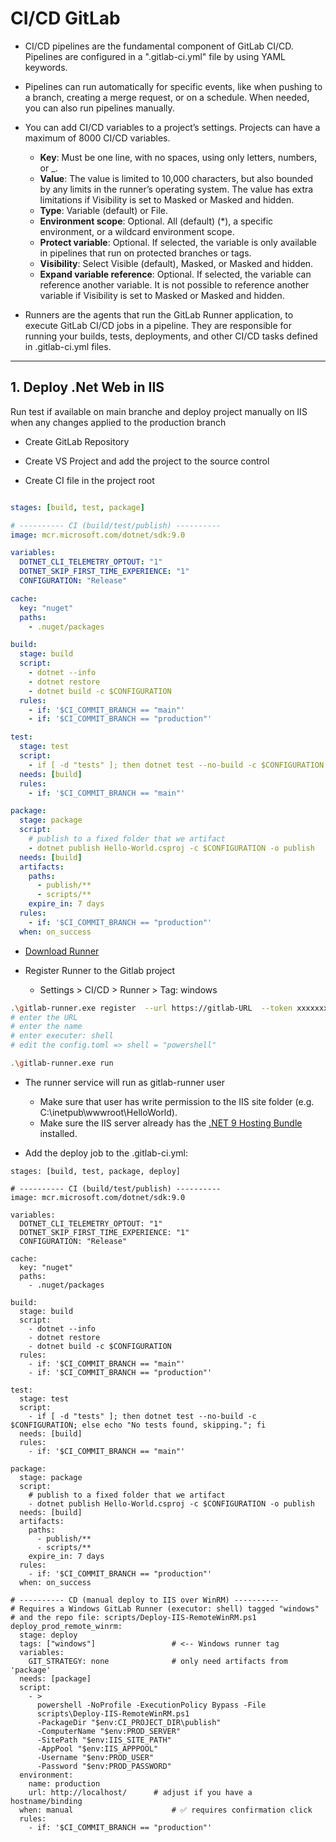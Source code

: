 # CI/CD GitLab

- CI/CD pipelines are the fundamental component of GitLab CI/CD. Pipelines are configured in a ".gitlab-ci.yml" file by using YAML keywords.
  
- Pipelines can run automatically for specific events, like when pushing to a branch, creating a merge request, or on a schedule. When needed, you can also run pipelines manually.

- You can add CI/CD variables to a project’s settings. Projects can have a maximum of 8000 CI/CD variables.
    - **Key**: Must be one line, with no spaces, using only letters, numbers, or _.
    - **Value**: The value is limited to 10,000 characters, but also bounded by any limits in the runner’s operating system. The value has extra limitations if Visibility is set to Masked or Masked and hidden.
    - **Type**: Variable (default) or File.
    - **Environment scope**: Optional. All (default) (*), a specific environment, or a wildcard environment scope.
    - **Protect variable**: Optional. If selected, the variable is only available in pipelines that run on protected branches or tags.
    - **Visibility**: Select Visible (default), Masked, or Masked and hidden.
    - **Expand variable reference**: Optional. If selected, the variable can reference another variable. It is not possible to reference another variable if Visibility is set to Masked or Masked and hidden.

- Runners are the agents that run the GitLab Runner application, to execute GitLab CI/CD jobs in a pipeline. They are responsible for running your builds, tests, deployments, and other CI/CD tasks defined in .gitlab-ci.yml files.

---

## 1. Deploy .Net Web in IIS
Run test if available on main branche and deploy project manually on IIS when any changes applied to the production branch
- Create GitLab Repository
  
- Create VS Project and add the project to the source control

- Create CI file in the project root

```yaml title =".gitlab-ci.yml"

stages: [build, test, package]

# ---------- CI (build/test/publish) ----------
image: mcr.microsoft.com/dotnet/sdk:9.0

variables:
  DOTNET_CLI_TELEMETRY_OPTOUT: "1"
  DOTNET_SKIP_FIRST_TIME_EXPERIENCE: "1"
  CONFIGURATION: "Release"

cache:
  key: "nuget"
  paths:
    - .nuget/packages

build:
  stage: build
  script:
    - dotnet --info
    - dotnet restore
    - dotnet build -c $CONFIGURATION
  rules:
    - if: '$CI_COMMIT_BRANCH == "main"'
    - if: '$CI_COMMIT_BRANCH == "production"'

test:
  stage: test
  script:
    - if [ -d "tests" ]; then dotnet test --no-build -c $CONFIGURATION; else echo "No tests found, skipping."; fi
  needs: [build]
  rules:
    - if: '$CI_COMMIT_BRANCH == "main"'

package:
  stage: package
  script:
    # publish to a fixed folder that we artifact
    - dotnet publish Hello-World.csproj -c $CONFIGURATION -o publish
  needs: [build]
  artifacts:
    paths:
      - publish/**          
      - scripts/**
    expire_in: 7 days
  rules:
    - if: '$CI_COMMIT_BRANCH == "production"'
  when: on_success
```

-  [Download Runner](https://docs.gitlab.com/runner/install/windows.html)

-  Register Runner to the Gitlab project
    - Settings > CI/CD > Runner > Tag: windows

```bash
.\gitlab-runner.exe register  --url https://gitlab-URL  --token xxxxxxxxxxxxxx
# enter the URL
# enter the name
# enter executer: shell
# edit the config.toml => shell = "powershell"
```

```bash
.\gitlab-runner.exe run
```

- The runner service will run as gitlab-runner user
    - Make sure that user has write permission to the IIS site folder (e.g. C:\inetpub\wwwroot\HelloWorld).
    - Make sure the IIS server already has the [.NET 9 Hosting Bundle](https://dotnet.microsoft.com/en-us/download/dotnet/9.0) installed.

- Add the deploy job to the .gitlab-ci.yml:

```
stages: [build, test, package, deploy]

# ---------- CI (build/test/publish) ----------
image: mcr.microsoft.com/dotnet/sdk:9.0

variables:
  DOTNET_CLI_TELEMETRY_OPTOUT: "1"
  DOTNET_SKIP_FIRST_TIME_EXPERIENCE: "1"
  CONFIGURATION: "Release"

cache:
  key: "nuget"
  paths:
    - .nuget/packages

build:
  stage: build
  script:
    - dotnet --info
    - dotnet restore
    - dotnet build -c $CONFIGURATION
  rules:
    - if: '$CI_COMMIT_BRANCH == "main"'
    - if: '$CI_COMMIT_BRANCH == "production"'

test:
  stage: test
  script:
    - if [ -d "tests" ]; then dotnet test --no-build -c $CONFIGURATION; else echo "No tests found, skipping."; fi
  needs: [build]
  rules:
    - if: '$CI_COMMIT_BRANCH == "main"'

package:
  stage: package
  script:
    # publish to a fixed folder that we artifact
    - dotnet publish Hello-World.csproj -c $CONFIGURATION -o publish
  needs: [build]
  artifacts:
    paths:
      - publish/**           
      - scripts/**
    expire_in: 7 days
  rules:
    - if: '$CI_COMMIT_BRANCH == "production"'
  when: on_success

# ---------- CD (manual deploy to IIS over WinRM) ----------
# Requires a Windows GitLab Runner (executor: shell) tagged "windows"
# and the repo file: scripts/Deploy-IIS-RemoteWinRM.ps1
deploy_prod_remote_winrm:
  stage: deploy
  tags: ["windows"]                 # <-- Windows runner tag
  variables:
    GIT_STRATEGY: none              # only need artifacts from 'package'
  needs: [package]
  script:
    - >
      powershell -NoProfile -ExecutionPolicy Bypass -File
      scripts\Deploy-IIS-RemoteWinRM.ps1
      -PackageDir "$env:CI_PROJECT_DIR\publish"
      -ComputerName "$env:PROD_SERVER"
      -SitePath "$env:IIS_SITE_PATH"
      -AppPool "$env:IIS_APPPOOL"
      -Username "$env:PROD_USER"
      -Password "$env:PROD_PASSWORD"
  environment:
    name: production
    url: http://localhost/      # adjust if you have a hostname/binding
  when: manual                      # ✅ requires confirmation click
  rules:
    - if: '$CI_COMMIT_BRANCH == "production"'

```

